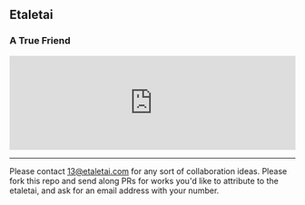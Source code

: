 ## Etaletai
### A True Friend
<iframe width="100%" height="166" scrolling="no" frameborder="no" allow="autoplay" src="https://w.soundcloud.com/player/?url=https%3A//api.soundcloud.com/tracks/398505393&amp;color=%23fd0808&amp;auto_play=false&amp;hide_related=false&amp;show_comments=true&amp;show_user=true&amp;show_reposts=false&amp;show_teaser=true"></iframe>

---

Please contact 13@etaletai.com for any sort of collaboration ideas. Please fork this repo and send along PRs for works you'd like to attribute to the etaletai, and ask for an email address with your number.
